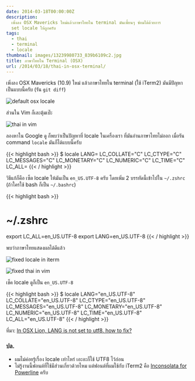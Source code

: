 ```yaml
---
date: 2014-03-18T00:00:00Z
description:
  เพิ่งลง OSX Mavericks ใหม่แล้วภาษาไทยใน terminal มันเพี้ยนๆ ซ่อมได้ด้วยการ
  set locale ให้ถูกครับ
tags:
  - thai
  - terminal
  - locale
thumbnail: images/13239980733_839b6109c2.jpg
title: ภาษาไทยใน Terminal (OSX)
url: /2014/03/18/thai-in-osx-terminal/
---
```


เพิ่งลง OSX Mavericks (10.9) ใหม่ แล้วภาษาไทยใน terminal (ใช้ iTerm2) มันมีปัญหา เป็นแบบนี้ครับ (รัน `git diff`)

![default osx locale](images/13239980733_839b6109c2_z.jpg)

ส่วนใน Vim ก็เละตุ้มเป๊ะ

![thai in vim](images/13239831945_496eab8158_z.jpg)

ลองหาใน Google ดู ก็พบว่าเป็นปัญหาที่ locale ในเครื่องเรา ที่มันอ่านภาษาไทยไม่ออก เมื่อรัน command `locale` มันก็ได้แบบนี้ครับ

{{< highlight bash >}}
\$ locale
LANG=
LC_COLLATE="C"
LC_CTYPE="C"
LC_MESSAGES="C"
LC_MONETARY="C"
LC_NUMERIC="C"
LC_TIME="C"
LC_ALL=
{{< / highlight >}}

วิธีแก้ก็คือ เซ็ต locale ให้มันเป็น `en_US.UTF-8` ครับ โดยเพิ่ม 2 บรรทัดนี้เข้าไปใน `~/.zshrc` (ถ้าใครใช้ bash ก็เป็น `~/.bashrc`)

{{< highlight bash >}}

# ~/.zshrc

export LC_ALL=en_US.UTF-8
export LANG=en_US.UTF-8
{{< / highlight >}}

พบว่าภาษาไทยแสดงผลได้ดีแล้ว

![fixed locale in iterm](images/13239980853_6c9f68cffd_z.jpg)

![fixed thai in vim](images/13239980653_940c67005c_z.jpg)

เช็ค locale ดูก็เป็น `en_US.UTF-8`

{{< highlight bash >}}
\$ locale
LANG="en_US.UTF-8"
LC_COLLATE="en_US.UTF-8"
LC_CTYPE="en_US.UTF-8"
LC_MESSAGES="en_US.UTF-8"
LC_MONETARY="en_US.UTF-8"
LC_NUMERIC="en_US.UTF-8"
LC_TIME="en_US.UTF-8"
LC_ALL="en_US.UTF-8"
{{< / highlight >}}

ที่มา: [In OSX Lion, LANG is not set to utf8. how to fix?](https://stackoverflow.com/questions/7165108/in-osx-lion-lang-is-not-set-to-utf8-how-fix)

### ปล.

- ผมไม่ค่อยรู้เรื่อง locale เท่าไหร่ เอะอะก็ใช้ UTF8 ไว้ก่อน
- ไม่รู้งานนี้ฟอนต์ที่ใช้มีส่วนเกี่ยวด้วยไหม แต่ฟอนต์ที่ผมใช้กับ iTerm2 คือ [Inconsolata for Powerline](https://github.com/Lokaltog/powerline-fonts/tree/master/Inconsolata) ครับ
